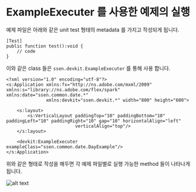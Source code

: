 # ExampleExecuter 를 사용한 예제의 실행

예제 파일은 아래와 같은 unit test 형태의 metadata 를 가지고 작성되게 됩니다.

	[Test]
	public function test():void {
		// code
	}

이와 같은 class 들은 `ssen.devkit.ExampleExecuter` 를 통해 사용 합니다.

	<?xml version="1.0" encoding="utf-8"?>
	<s:Application xmlns:fx="http://ns.adobe.com/mxml/2009" xmlns:s="library://ns.adobe.com/flex/spark" xmlns:date="ssen.common.date.*"
				   xmlns:devkit="ssen.devkit.*" width="800" height="600">
	
		<s:layout>
			<s:VerticalLayout paddingTop="10" paddingBottom="10" paddingLeft="10" paddingRight="10" gap="10" horizontalAlign="left"
							  verticalAlign="top"/>
		</s:layout>
	
		<devkit:ExampleExecuter exampleClass="ssen.common.date.DayExample"/>
	</s:Application>

위와 같은 형태로 작성을 해두면 각 예제 파일별로 실행 가능한 method 들이 나타나게 됩니다.

![alt text](testimg.jpg)
